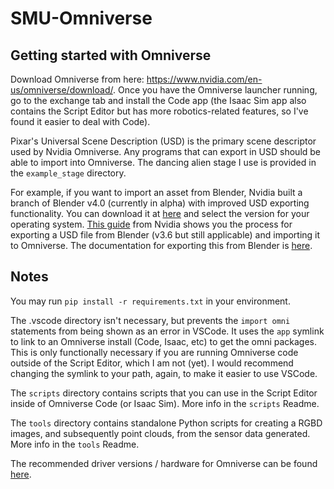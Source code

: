 # SMU-Omniverse

## Getting started with Omniverse

Download Omniverse from here: https://www.nvidia.com/en-us/omniverse/download/. Once you have the Omniverse launcher running, go to the exchange tab and install the Code app (the Isaac Sim app also contains the Script Editor but has more robotics-related features, so I've found it easier to deal with Code).

Pixar's Universal Scene Description (USD) is the primary scene descriptor used by Nvidia Omniverse. Any programs that can export in USD should be able to import into Omniverse. The dancing alien stage I use is provided in the `example_stage` directory.

For example, if you want to import an asset from Blender, Nvidia built a branch of Blender v4.0 (currently in alpha) with improved USD exporting functionality. You can download it at [here](https://builder.blender.org/download/experimental/universal-scene-description/) and select the version for your operating system. [This guide](https://docs.omniverse.nvidia.com/con_connect/con_connect/blender.html) from Nvidia shows you the process for exporting a USD file from Blender (v3.6 but still applicable) and importing it to Omniverse. The documentation for exporting this from Blender is [here](https://docs.blender.org/manual/en/4.0/files/import_export/usd.html).

## Notes

You may run `pip install -r requirements.txt` in your environment.

The .vscode directory isn't necessary, but prevents the `import omni` statements from being shown as an error in VSCode. It uses the `app` symlink to link to an Omniverse install (Code, Isaac, etc) to get the omni packages. This is only functionally necessary if you are running Omniverse code outside of the Script Editor, which I am not (yet). I would recommend changing the symlink to your path, again, to make it easier to use VSCode.

The `scripts` directory contains scripts that you can use in the Script Editor inside of Omniverse Code (or Isaac Sim). More info in the `scripts` Readme.

The `tools` directory contains standalone Python scripts for creating a RGBD images, and subsequently point clouds, from the sensor data generated. More info in the `tools` Readme.

The recommended driver versions / hardware for Omniverse can be found [here](https://docs.omniverse.nvidia.com/platform/latest/common/technical-requirements.html).